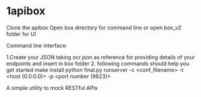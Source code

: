1apibox
======


Clone the apibox
Open box directory for command line or open box_v2 folder for UI

Command line interface:

1.Create your JSON taking ocr.json as reference for providing details of your endpoints and insert in box folder
2. following commands should help you get started
    make install 
    python final.py runserver -c <conf_filename>  -t <host  (0.0.0.0)> -p <port number (9823)>


A simple utility to mock RESTful APIs

